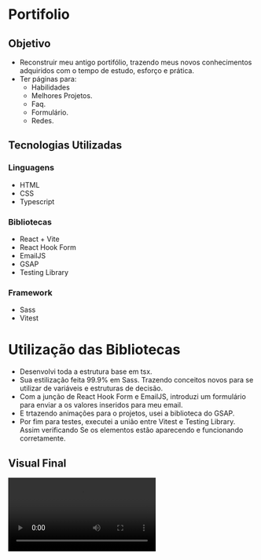 # Portifolio
## Objetivo
- Reconstruir meu antigo portifólio, trazendo meus novos conhecimentos adquiridos com o tempo de estudo, esforço e prática.
- Ter páginas para:
    - Habilidades
    - Melhores Projetos.
    - Faq.
    - Formulário.
    - Redes.

## Tecnologias Utilizadas
### Linguagens
- HTML
- CSS
- Typescript
### Bibliotecas
- React + Vite
- React Hook Form
- EmailJS
- GSAP
- Testing Library
### Framework
- Sass
- Vitest

# Utilização das Bibliotecas
- Desenvolvi toda a estrutura base em tsx.
- Sua estilização feita 99.9% em Sass. Trazendo conceitos novos para se utilizar de variáveis e estruturas de decisão.
- Com a junção de React Hook Form e EmailJS, introduzi um formulário para enviar a os valores inseridos para meu email.
- E trtazendo animações para o projetos, usei a biblioteca do GSAP.
- Por fim para testes, executei a união entre Vitest e Testing Library. Assim verificando Se os elementos estão aparecendo e funcionando corretamente.


## Visual Final
<video alt="Project Image" controls>
    <source src="./src/images/portfólio.mp4" type="video/mp4">
    <source src="./src/images/Portfólio-2024.webm" type="video/webm">
    Your browser does not support the video tag.
</video>